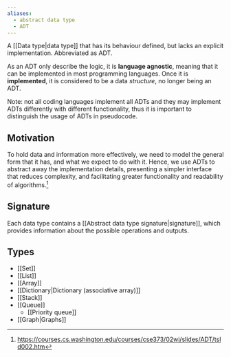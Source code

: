 ```yaml
---
aliases:
  - abstract data type
  - ADT
---
```

A [[Data type|data type]] that has its behaviour defined, but lacks an explicit implementation. Abbreviated as ADT.

As an ADT only describe the logic, it is **language agnostic**, meaning that it can be implemented in most programming languages. Once it is **implemented**, it is considered to be a data *structure*, no longer being an ADT.

Note: not all coding languages implement all ADTs and they may implement ADTs differently with different functionality, thus it is important to distinguish the usage of ADTs in pseudocode.
## Motivation
To hold data and information more effectively, we need to model the general form that it has, and what we expect to do with it. Hence, we use ADTs to abstract away the implementation details, presenting a simpler interface that reduces complexity, and facilitating greater functionality and readability of algorithms.[^1]
## Signature
Each data type contains a [[Abstract data type signature|signature]], which provides information about the possible operations and outputs.
## Types
- [[Set]]
- [[List]]
- [[Array]]
- [[Dictionary|Dictionary (associative array)]]
- [[Stack]]
- [[Queue]]
	- [[Priority queue]]
- [[Graph|Graphs]]

[^1]: https://courses.cs.washington.edu/courses/cse373/02wi/slides/ADT/tsld002.htm
